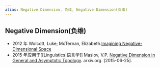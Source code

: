 ```yaml
---
alias: Negative Dimension, 负维, Negative Dimension(负维)
---
```



## Negative Dimension(负维)
- 2012 年 Wolcott, Luke; McTernan, Elizabeth.[Imagining Negative-Dimensional Space](http://bridgesmathart.org/2012/cdrom/proceedings/65/paper_65.pdf)
- 2015 年应用于[[Linguistics|语言学]]
Maslov, V.P. [Negative Dimension in General and Asymptotic Topology](http://arxiv.org/abs/math/0612543). arxiv.org. [2015-06-25].